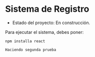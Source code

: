 <h1> Sistema de Registro </h1>

- Estado del proyecto: En construcción.

Para ejecutar el sistema, debes poner:

```npm installa react```

```Haciendo segunda prueba```
